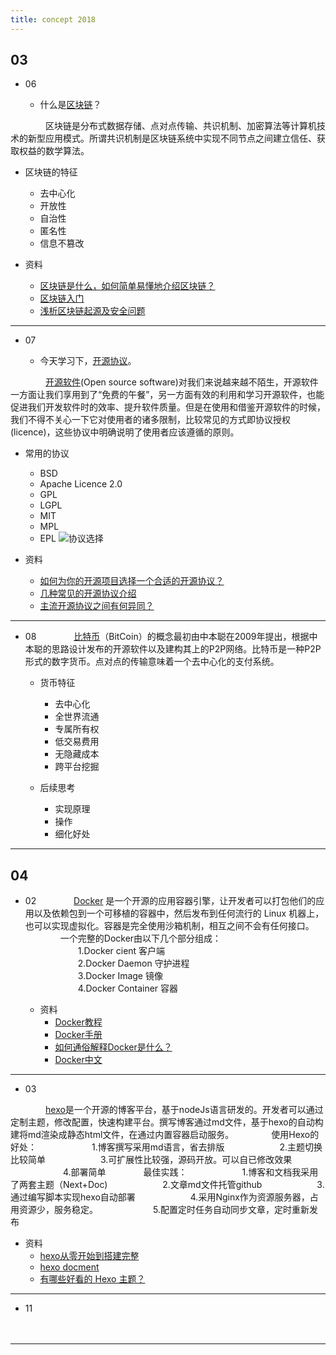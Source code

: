 ```yaml
---
title: concept 2018
---
```


## 03

- 06

  - 什么是[区块链](https://baike.baidu.com/item/%E5%8C%BA%E5%9D%97%E9%93%BE/13465666?fr=aladdin)？

　　　　区块链是分布式数据存储、点对点传输、共识机制、加密算法等计算机技术的新型应用模式。所谓共识机制是区块链系统中实现不同节点之间建立信任、获取权益的数学算法。

  - 区块链的特征
    - 去中心化
    - 开放性
    - 自治性
    - 匿名性
    - 信息不篡改

  - 资料
    - [区块链是什么，如何简单易懂地介绍区块链？](http://news.at.zhihu.com/story/9666826)
    - [区块链入门](http://www.ruanyifeng.com/blog/2017/12/blockchain-tutorial.html)
    - [浅析区块链起源及安全问题](https://mp.weixin.qq.com/s/Wx1LIKlCtrno1Uclwee7DA)

-------------


- 07

  - 今天学习下，[开源协议](https://baike.baidu.com/item/%E5%BC%80%E6%BA%90%E5%8D%8F%E8%AE%AE/10642383?fr=aladdin)。

　　　　[开源软件](https://zh.wikipedia.org/wiki/)(Open source software)对我们来说越来越不陌生，开源软件一方面让我们享用到了“免费的午餐”，另一方面有效的利用和学习开源软件，也能促进我们开发软件时的效率、提升软件质量。但是在使用和借鉴开源软件的时候，我们不得不关心一下它对使用者的诸多限制，比较常见的方式即协议授权(licence)，这些协议中明确说明了使用者应该遵循的原则。

  - 常用的协议
    - BSD
    - Apache Licence 2.0
    - GPL
    - LGPL
    - MIT 
    - MPL
    - EPL
  ![协议选择](http://www.ruanyifeng.com/blogimg/asset/201105/bg2011050101.png)

  - 资料
    - [如何为你的开源项目选择一个合适的开源协议？](https://www.oschina.net/news/74999/how-to-choose-a-license)
    - [几种常见的开源协议介绍](https://segmentfault.com/a/1190000007629725?utm_source=tuicool&utm_medium=referral)
    - [主流开源协议之间有何异同？](https://www.zhihu.com/question/19568896)

--------------

- 08
　　　　[比特币](https://baike.baidu.com/item/%E6%AF%94%E7%89%B9%E5%B8%81/4143690?fr=aladdin)（BitCoin）的概念最初由中本聪在2009年提出，根据中本聪的思路设计发布的开源软件以及建构其上的P2P网络。比特币是一种P2P形式的数字货币。点对点的传输意味着一个去中心化的支付系统。

  - 货币特征
    - 去中心化
    - 全世界流通
    - 专属所有权
    - 低交易费用
    - 无隐藏成本
    - 跨平台挖掘

  - 后续思考
    - 实现原理
    - 操作
    - 细化好处

--------------

## 04

- 02
　　　　[Docker](https://baike.baidu.com/item/Docker) 是一个开源的应用容器引擎，让开发者可以打包他们的应用以及依赖包到一个可移植的容器中，然后发布到任何流行的 Linux 机器上，也可以实现虚拟化。容器是完全使用沙箱机制，相互之间不会有任何接口。
　　　　一个完整的Docker由以下几个部分组成：           
　　　　　　1.Docker cient 客户端           
　　　　　　2.Docker Daemon 守护进程           
　　　　　　3.Docker Image 镜像         
　　　　　　4.Docker Container 容器      

  - 资料
    - [Docker教程](http://www.runoob.com/docker/docker-tutorial.html)
    - [Docker手册](http://www.docker.org.cn/book/docker/what-is-docker-16.html)
    - [如何通俗解释Docker是什么？](https://www.zhihu.com/question/28300645)
    - [Docker中文](http://www.docker.org.cn/)

--------------

- 03

　　　　[hexo](https://hexo.io/)是一个开源的博客平台，基于nodeJs语言研发的。开发者可以通过定制主题，修改配置，快速构建平台。撰写博客通过md文件，基于hexo的自动构建将md渲染成静态html文件，在通过内置容器启动服务。
　　　　使用Hexo的好处：
　　　　　　1.博客撰写采用md语言，省去排版
　　　　　　2.主题切换比较简单
　　　　　　3.可扩展性比较强，源码开放。可以自已修改效果
　　　　　　4.部署简单
　　　　最佳实践：
　　　　　　1.博客和文档我采用了两套主题（Next+Doc)
　　　　　　2.文章md文件托管github
　　　　　　3.通过编写脚本实现hexo自动部署
　　　　　　4.采用Nginx作为资源服务器，占用资源少，服务稳定。
　　　　　　5.配置定时任务自动同步文章，定时重新发布

  - 资料
    - [hexo从零开始到搭建完整](https://www.cnblogs.com/visugar/p/6821777.html)
    - [hexo docment](https://hexo.io/docs/index.html)
    - [有哪些好看的 Hexo 主题？](https://www.zhihu.com/question/24422335)

--------------

- 11

　　　　[]()


--------------
